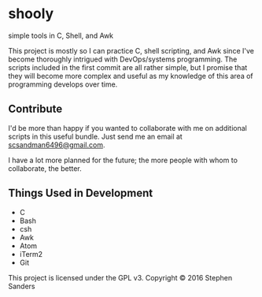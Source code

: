 # shooly
simple tools in C, Shell, and Awk

This project is mostly so I can practice C, shell scripting, and Awk since I've become thoroughly intrigued with DevOps/systems programming. The scripts included in the first commit are all rather simple, but I promise that they will become more complex and useful as my knowledge of this area of programming develops over time.

## Contribute
I'd be more than happy if you wanted to collaborate with me on additional scripts in this useful bundle. Just send me an email at scsandman6496@gmail.com.

I have a lot more planned for the future; the more people with whom to collaborate, the better.

## Things Used in Development
* C
* Bash
* csh
* Awk
* Atom
* iTerm2
* Git

This project is licensed under the GPL v3.
Copyright &copy; 2016 Stephen Sanders
